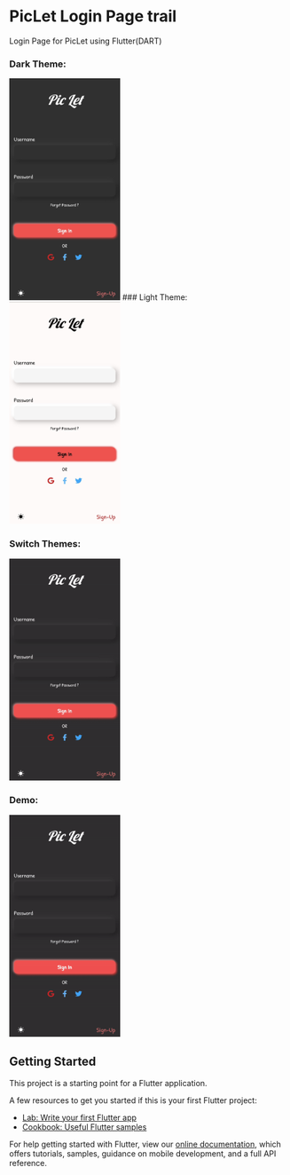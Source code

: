 # PicLet Login Page trail

Login Page for PicLet using Flutter(DART)

### Dark Theme:
<img src="https://github.com/AdityaKanikdaley/FlutterPractice/blob/main/piclet_login/images_git/dark_pic.jpg" width="200" height="400" />
### Light Theme: 
<img src="https://github.com/AdityaKanikdaley/FlutterPractice/blob/main/piclet_login/images_git/white_pic.jpg" width="200" height="400" />

### Switch Themes:
<img src="https://github.com/AdityaKanikdaley/FlutterPractice/blob/main/piclet_login/images_git/themeChange.gif" width="200" height="400" />

### Demo:
<img src="https://github.com/AdityaKanikdaley/FlutterPractice/blob/main/piclet_login/images_git/demo.gif" width="200" height="400" />

## Getting Started

This project is a starting point for a Flutter application.

A few resources to get you started if this is your first Flutter project:

- [Lab: Write your first Flutter app](https://flutter.dev/docs/get-started/codelab)
- [Cookbook: Useful Flutter samples](https://flutter.dev/docs/cookbook)

For help getting started with Flutter, view our
[online documentation](https://flutter.dev/docs), which offers tutorials,
samples, guidance on mobile development, and a full API reference.
